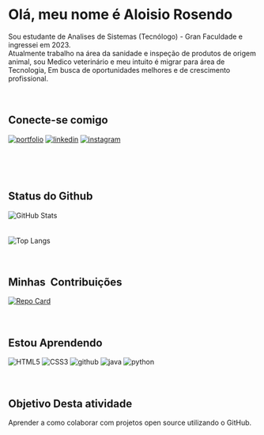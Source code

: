 # **Olá, meu nome é Aloisio Rosendo** 

Sou estudante de Analises de Sistemas  (Tecnólogo) - Gran Faculdade e ingressei em 2023.\
Atualmente trabalho na área da sanidade e inspeção de produtos de origem animal, sou Medico veterinário e meu intuito é migrar para área de Tecnologia, Em busca de oportunidades melhores e de crescimento profissional.  
</br>
</br>

##  **Conecte-se comigo**
[![portfolio](https://img.shields.io/badge/my_portfolio-000?style=for-the-badge&logo=github&logo=ko-fi&logoColor=white)](https://alrosendo.github.io/portifolio/)
[![linkedin](https://img.shields.io/badge/linkedin-0A66C2?style=for-the-badge&logo=github&&logo=linkedin&logoColor=white_button&width1000px&height=100px)](https://www.linkedin.com/in/alo%C3%ADsio-rosendo-7131a623a/)
[![instagram](https://img.shields.io/badge/instagram-1DA1F2?style=for-the-badge&logo=github&logo=instagram&logoColor=white)](https://www.instagram.com/aloisio_rosendo/)

</br>
</br>
</br>

## **Status do Github** 
![GitHub Stats](https://github-readme-stats.vercel.app/api?username=alrosendo&theme=transparent&bg_color=000&border_color=30A3DC&show_icons=true&icon_color=30A3DC&title_color=E94D5F&text_color=FFF)
</br>
</br>
</br>
![Top Langs](https://github-readme-stats-git-masterrstaa-rickstaa.vercel.app/api/top-langs/?username=alrosendo&bg_color=000&border_color=30A3DC&title_color=E94D5F&text_color=FFF)
</br>
</br>
</br>

## **Minhas  Contribuições**
[![Repo Card](https://github-readme-stats.vercel.app/api/pin/?username=alrosendo&repo=dio-lab-open-source&bg_color=122&border_color=30A3DC&show_icons=true&icon_color=50A5DC&title_color=E94D5F&text_color=EEB)](https://github.com/alrosendo/dio-lab-open-source)
</br>
</br>
</br>


## **Estou Aprendendo**
![HTML5](https://img.shields.io/badge/HTML5-E34F26?style=for-the-badge&logo=html5&logoColor=white)
![CSS3](https://img.shields.io/badge/CSS3-1572B6?style=for-the-badge&logo=css3&logoColor=white)
![github](https://img.shields.io/badge/GitHub-000000?style=for-the-badge&logo=GitHub&logoColor=white)
![java](https://img.shields.io/badge/Java-ED8B00?style=for-the-badge&logo=openjdk&logoColor=white)
![python](https://img.shields.io/badge/python-3670A0?style=for-the-badge&logo=python&logoColor=ffdd54)
</br>
</br>
</br>
## **Objetivo Desta atividade**
Aprender a como colaborar com projetos open source utilizando o GitHub.